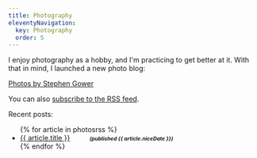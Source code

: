```yaml
---
title: Photography
eleventyNavigation:
  key: Photography 
  order: 5
---
```


I enjoy photography as a hobby, and I'm practicing to get better at it. With that in mind, I launched a new photo blog:

[Photos by Stephen Gower](https://photos.srgower.com) 

You can also [subscribe to the RSS feed](https://photos.srgower.com/feed.xml).

Recent posts:

<div class="photosbysg">
<ul>
{% for article in photosrss %}
<li><a href="{{ article.link }}">{{ article.title }}</a>&nbsp;&nbsp;&nbsp;&nbsp;&nbsp;&nbsp;&nbsp;&nbsp;&nbsp;&nbsp;<em style="font-size:0.75em;font-weight:bold;">(published {{ article.niceDate }})</em></li>
{% endfor %}
</ul>
</li>